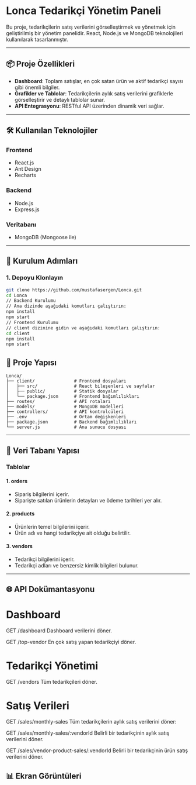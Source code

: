 # Lonca Tedarikçi Yönetim Paneli

Bu proje, tedarikçilerin satış verilerini görselleştirmek ve yönetmek için geliştirilmiş bir yönetim panelidir. React, Node.js ve MongoDB teknolojileri kullanılarak tasarlanmıştır.

---

## 📦 Proje Özellikleri

- **Dashboard**: Toplam satışlar, en çok satan ürün ve aktif tedarikçi sayısı gibi önemli bilgiler.
- **Grafikler ve Tablolar**: Tedarikçilerin aylık satış verilerini grafiklerle görselleştirir ve detaylı tablolar sunar.
- **API Entegrasyonu**: RESTful API üzerinden dinamik veri sağlar.

---

## 🛠️ Kullanılan Teknolojiler

### **Frontend**
- React.js
- Ant Design
- Recharts

### **Backend**
- Node.js
- Express.js

### **Veritabanı**
- MongoDB (Mongoose ile)

---

## 🚀 Kurulum Adımları

### 1. Depoyu Klonlayın
```bash
git clone https://github.com/mustafasergen/Lonca.git
cd Lonca
// Backend Kurulumu
// Ana dizinde aşağıdaki komutları çalıştırın:
npm install
npm start
// Frontend Kurulumu
// client dizinine gidin ve aşağıdaki komutları çalıştırın:
cd client
npm install
npm start
```
## 📂 Proje Yapısı
```
Lonca/
├── client/               # Frontend dosyaları
│   ├── src/              # React bileşenleri ve sayfalar
│   ├── public/           # Statik dosyalar
│   └── package.json      # Frontend bağımlılıkları
├── routes/               # API rotaları
├── models/               # MongoDB modelleri
├── controllers/          # API kontrolcüleri
├── .env                  # Ortam değişkenleri
├── package.json          # Backend bağımlılıkları
└── server.js             # Ana sunucu dosyası
```
---
## 📂 Veri Tabanı Yapısı

### **Tablolar**

#### 1. orders
- Sipariş bilgilerini içerir.
- Siparişte satılan ürünlerin detayları ve ödeme tarihleri yer alır.

#### 2. products
- Ürünlerin temel bilgilerini içerir.
- Ürün adı ve hangi tedarikçiye ait olduğu belirtilir.

#### 3. vendors
- Tedarikçi bilgilerini içerir.
- Tedarikçi adları ve benzersiz kimlik bilgileri bulunur.

---
##  🌐 API Dokümantasyonu
# Dashboard
GET /dashboard
Dashboard verilerini döner.

GET /top-vendor
En çok satış yapan tedarikçiyi döner.

# Tedarikçi Yönetimi
GET /vendors
Tüm tedarikçileri döner.

# Satış Verileri
GET /sales/monthly-sales
Tüm tedarikçilerin aylık satış verilerini döner:

GET /sales/monthly-sales/:vendorId
Belirli bir tedarikçinin aylık satış verilerini döner.

GET /sales/vendor-product-sales/:vendorId
Belirli bir tedarikçinin ürün satış verilerini döner.

## 📊 Ekran Görüntüleri





